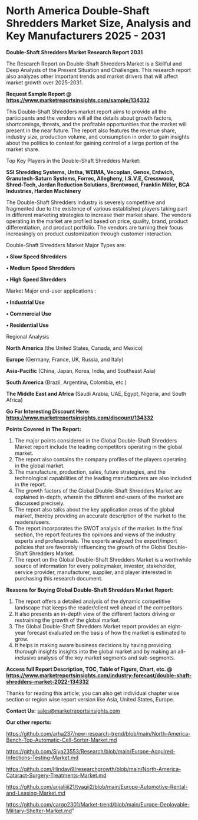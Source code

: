 # North America Double-Shaft Shredders Market Size, Analysis and Key Manufacturers 2025 - 2031

<strong>Double-Shaft Shredders Market Research Report 2031</strong>

The Research Report on Double-Shaft Shredders Market is a Skillful and Deep Analysis of the Present Situation and Challenges. This research report also analyzes other important trends and market drivers that will affect market growth over 2025-2031.

<strong>Request Sample Report @ <a href=https://www.marketreportsinsights.com/sample/134332>https://www.marketreportsinsights.com/sample/134332</a></strong>

This Double-Shaft Shredders market report aims to provide all the participants and the vendors will all the details about growth factors, shortcomings, threats, and the profitable opportunities that the market will present in the near future. The report also features the revenue share, industry size, production volume, and consumption in order to gain insights about the politics to contest for gaining control of a large portion of the market share.

Top Key Players in the Double-Shaft Shredders Market:

<strong>SSI Shredding Systems, Untha, WEIMA, Vecoplan, Genox, Erdwich, Granutech-Saturn Systems, Forrec, Allegheny, I.S.V.E, Cresswood, Shred-Tech, Jordan Reduction Solutions, Brentwood, Franklin Miller, BCA Industries, Harden Machinery</strong>

The Double-Shaft Shredders Industry is severely competitive and fragmented due to the existence of various established players taking part in different marketing strategies to increase their market share. The vendors operating in the market are profiled based on price, quality, brand, product differentiation, and product portfolio. The vendors are turning their focus increasingly on product customization through customer interaction.

Double-Shaft Shredders Market Major Types are:

<strong>• Slow Speed Shredders

• Medium Speed Shredders

• High Speed Shredders</strong>

Market Major end-user applications :

<strong>• Industrial Use

• Commercial Use

• Residential Use</strong>

Regional Analysis

</u><strong><b>North America</b></strong> (the United States, Canada, and Mexico)

<strong><b>Europe </b></strong>(Germany, France, UK, Russia, and Italy)

<strong><b>Asia-Pacific</b></strong> (China, Japan, Korea, India, and Southeast Asia)

<strong><b>South America</b></strong> (Brazil, Argentina, Colombia, etc.)

<strong><b>The Middle East and Africa</b></strong> (Saudi Arabia, UAE, Egypt, Nigeria, and South Africa)

<strong>Go For Interesting Discount Here: <a href=https://www.marketreportsinsights.com/discount/134332>https://www.marketreportsinsights.com/discount/134332</a></strong>

<strong>Points Covered in The Report:</strong>
<ol>
  <li>The major points considered in the Global Double-Shaft Shredders Market report include the leading competitors operating in the global market.</li>
  <li>The report also contains the company profiles of the players operating in the global market.</li>
  <li>The manufacture, production, sales, future strategies, and the technological capabilities of the leading manufacturers are also included in the report.</li>
  <li>The growth factors of the Global Double-Shaft Shredders Market are explained in-depth, wherein the different end-users of the market are discussed precisely.</li>
  <li>The report also talks about the key application areas of the global market, thereby providing an accurate description of the market to the readers/users.</li>
  <li>The report incorporates the SWOT analysis of the market. In the final section, the report features the opinions and views of the industry experts and professionals. The experts analyzed the export/import policies that are favorably influencing the growth of the Global Double-Shaft Shredders Market.</li>
  <li>The report on the Global Double-Shaft Shredders Market is a worthwhile source of information for every policymaker, investor, stakeholder, service provider, manufacturer, supplier, and player interested in purchasing this research document.</li>
</ol>
<strong>Reasons for Buying Global Double-Shaft Shredders Market Report:</strong>

<ol>
  <li>The report offers a detailed analysis of the dynamic competitive landscape that keeps the reader/client well ahead of the competitors.</li>
  <li>It also presents an in-depth view of the different factors driving or restraining the growth of the global market.</li>
  <li>The Global Double-Shaft Shredders Market report provides an eight-year forecast evaluated on the basis of how the market is estimated to grow.</li>
  <li>It helps in making aware business decisions by having providing thorough insights insights into the global market and by making an all-inclusive analysis of the key market segments and sub-segments.</li>
</ol>
<strong>Access full Report Description, TOC, Table of Figure, Chart, etc. @ <a href=https://www.marketreportsinsights.com/industry-forecast/double-shaft-shredders-market-2022-134332>https://www.marketreportsinsights.com/industry-forecast/double-shaft-shredders-market-2022-134332</a></strong>


Thanks for reading this article; you can also get individual chapter wise section or region wise report version like Asia, United States, Europe.

<strong>Contact Us:</strong>
sales@marketreportsinsights.com

<strong>Our other reports:</strong>

<a href=https://github.com/arha237/new-research-trend/blob/main/North-America-Bench-Top-Automatic-Cell-Sorter-Market.md>https://github.com/arha237/new-research-trend/blob/main/North-America-Bench-Top-Automatic-Cell-Sorter-Market.md</a>

<a href=https://github.com/Siya23553/Research/blob/main/Europe-Acquired-Infections-Testing-Market.md>https://github.com/Siya23553/Research/blob/main/Europe-Acquired-Infections-Testing-Market.md</a>

<a href=https://github.com/Hindavi9/researchgrowth/blob/main/North-America-Cataract-Surgery-Treatments-Market.md>https://github.com/Hindavi9/researchgrowth/blob/main/North-America-Cataract-Surgery-Treatments-Market.md</a>

<a href=https://github.com/anjaliiii21/tyagii2/blob/main/Europe-Automotive-Rental-and-Leasing-Market.md>https://github.com/anjaliiii21/tyagii2/blob/main/Europe-Automotive-Rental-and-Leasing-Market.md</a>

<a href=https://github.com/cargo2301/Market-trend/blob/main/Europe-Deployable-Military-Shelter-Market.md>https://github.com/cargo2301/Market-trend/blob/main/Europe-Deployable-Military-Shelter-Market.md</a>"
